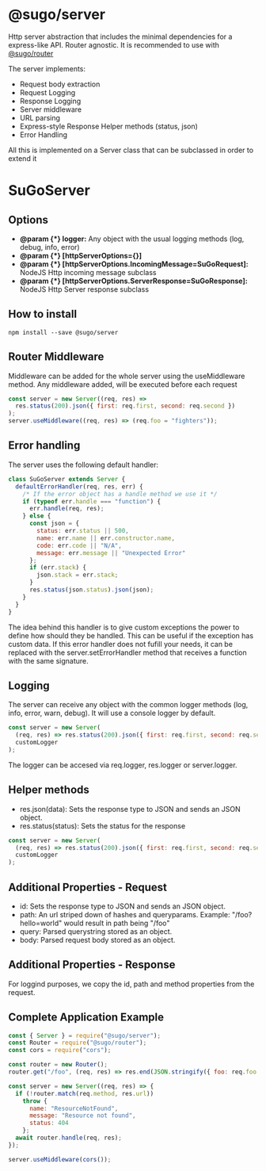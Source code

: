 # **@sugo/server**

Http server abstraction that includes the minimal dependencies for a express-like API. Router agnostic. It is recommended to use with [@sugo/router](https://www.npmjs.com/package/@sugo/router)

The server implements:

- Request body extraction
- Request Logging
- Response Logging
- Server middleware
- URL parsing
- Express-style Response Helper methods (status, json)
- Error Handling

All this is implemented on a Server class that can be subclassed in order to extend it

# **SuGoServer**

## **Options**

- **@param {\*} logger:** Any object with the usual logging methods (log, debug, info, error)
- **@param {\*} [httpServerOptions={}]**
- **@param {\*} [httpServerOptions.IncomingMessage=SuGoRequest]:** NodeJS Http incoming message subclass
- **@param {\*} [httpServerOptions.ServerResponse=SuGoResponse]:** NodeJS Http Server response subclass

## **How to install**

```shell
npm install --save @sugo/server
```

## **Router Middleware**

Middleware can be added for the whole server using the useMiddleware method. Any middleware added, will be executed before each request

```javascript
const server = new Server((req, res) =>
  res.status(200).json({ first: req.first, second: req.second })
);
server.useMiddleware((req, res) => (req.foo = "fighters"));
```

## **Error handling**

The server uses the following default handler:

```javascript
class SuGoServer extends Server {
  defaultErrorHandler(req, res, err) {
    /* If the error object has a handle method we use it */
    if (typeof err.handle === "function") {
      err.handle(req, res);
    } else {
      const json = {
        status: err.status || 500,
        name: err.name || err.constructor.name,
        code: err.code || "N/A",
        message: err.message || "Unexpected Error"
      };
      if (err.stack) {
        json.stack = err.stack;
      }
      res.status(json.status).json(json);
    }
  }
}
```

The idea behind this handler is to give custom exceptions the power to define how should they be handled. This can be useful if the exception has custom data. If this error handler does not fufill your needs, it can be replaced with the server.setErrorHandler method that receives a function with the same signature.

## **Logging**

The server can receive any object with the common logger methods (log, info, error, warn, debug). It will use a console logger by default.

```javascript
const server = new Server(
  (req, res) => res.status(200).json({ first: req.first, second: req.second }),
  customLogger
);
```

The logger can be accesed via req.logger, res.logger or server.logger.

## **Helper methods**

- res.json(data): Sets the response type to JSON and sends an JSON object.
- res.status(status): Sets the status for the response

```javascript
const server = new Server(
  (req, res) => res.status(200).json({ first: req.first, second: req.second }),
  customLogger
);
```

## **Additional Properties - Request**

- id: Sets the response type to JSON and sends an JSON object.
- path: An url striped down of hashes and queryparams. Example: "/foo?hello=world" would result in path being "/foo"
- query: Parsed querystring stored as an object.
- body: Parsed request body stored as an object.

## **Additional Properties - Response**

For loggind purposes, we copy the id, path and method properties from the request.

## **Complete Application Example**

```javascript
const { Server } = require("@sugo/server");
const Router = require("@sugo/router");
const cors = require("cors");

const router = new Router();
router.get("/foo", (req, res) => res.end(JSON.stringify({ foo: req.foo })));

const server = new Server((req, res) => {
  if (!router.match(req.method, res.url))
    throw {
      name: "ResourceNotFound",
      message: "Resource not found",
      status: 404
    };
  await router.handle(req, res);
});

server.useMiddleware(cors());
```
